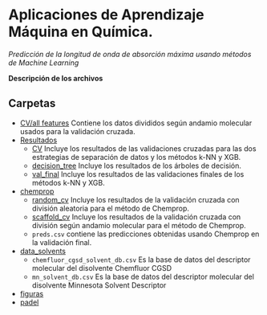 # Aplicaciones de Aprendizaje Máquina en Química. 
*Predicción de la longitud de onda de absorción máxima usando métodos de Machine Learning*

**Descripción de los archivos**
## Carpetas
* [CV/all features](https://github.com/xavi-diaz/TFG/tree/main/CV/all%20features) Contiene los datos divididos según andamio molecular usados para la validación cruzada.
* [Resultados](https://github.com/xavi-diaz/TFG/tree/main/CV/all%20features)
  - [CV](https://github.com/xavi-diaz/TFG/tree/main/Resultados/CV) Incluye los resultados de las validaciones cruzadas para las dos estrategias de separación de datos y los métodos k-NN y XGB.
  - [decision_tree](https://github.com/xavi-diaz/TFG/tree/main/Resultados/decision_tree) Incluye los resultados de los árboles de decisión.
  - [val_final](https://github.com/xavi-diaz/TFG/tree/main/Resultados/val_final) Incluye los resultados de las validaciones finales de los métodos k-NN y XGB.
* [chemprop](https://github.com/xavi-diaz/TFG/tree/main/chemprop)
  - [random_cv](https://github.com/xavi-diaz/TFG/tree/main/chemprop/random_cv) Incluye los resultados de la validación cruzada con división aleatoria para el método de Chemprop. 
  - [scaffold_cv](https://github.com/xavi-diaz/TFG/tree/main/chemprop/scaffold_cv) Incluye los resultados de la validación cruzada con división según andamio molecular para el método de Chemprop.
  - `preds.csv` contiene las predicciones obtenidas usando Chemprop en la validación final.
* [data_solvents](https://github.com/xavi-diaz/TFG/tree/main/data_solvents)
  - `chemfluor_cgsd_solvent_db.csv` Es la base de datos del descriptor molecular del disolvente Chemfluor CGSD
  - `mn_solvent_db.csv` Es la base de datos del descriptor molecular del disolvente Minnesota Solvent Descriptor
* [figuras](https://github.com/xavi-diaz/TFG/tree/main/figuras)
* [padel](https://github.com/xavi-diaz/TFG/tree/main/padel)
